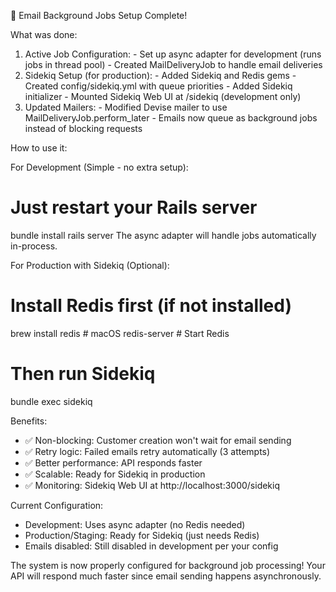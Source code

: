   📧 Email Background Jobs Setup Complete!

  What was done:

  1. Active Job Configuration:
    - Set up async adapter for development (runs jobs in thread pool)
    - Created MailDeliveryJob to handle email deliveries
  2. Sidekiq Setup (for production):
    - Added Sidekiq and Redis gems
    - Created config/sidekiq.yml with queue priorities
    - Added Sidekiq initializer
    - Mounted Sidekiq Web UI at /sidekiq (development only)
  3. Updated Mailers:
    - Modified Devise mailer to use MailDeliveryJob.perform_later
    - Emails now queue as background jobs instead of blocking requests

  How to use it:

  For Development (Simple - no extra setup):
  # Just restart your Rails server
  bundle install
  rails server
  The async adapter will handle jobs automatically in-process.

  For Production with Sidekiq (Optional):
  # Install Redis first (if not installed)
  brew install redis  # macOS
  redis-server        # Start Redis

  # Then run Sidekiq
  bundle exec sidekiq

  Benefits:

  - ✅ Non-blocking: Customer creation won't wait for email sending
  - ✅ Retry logic: Failed emails retry automatically (3 attempts)
  - ✅ Better performance: API responds faster
  - ✅ Scalable: Ready for Sidekiq in production
  - ✅ Monitoring: Sidekiq Web UI at http://localhost:3000/sidekiq

  Current Configuration:

  - Development: Uses async adapter (no Redis needed)
  - Production/Staging: Ready for Sidekiq (just needs Redis)
  - Emails disabled: Still disabled in development per your config

  The system is now properly configured for background job processing! Your API will respond much faster since email sending happens asynchronously.
